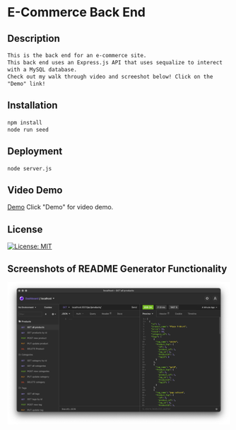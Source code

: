 # E-Commerce Back End

## Description
    This is the back end for an e-commerce site. 
    This back end uses an Express.js API that uses sequalize to interect with a MySQL database.
    Check out my walk through video and screeshot below! Click on the "Demo" link!

## Installation
    npm install
    node run seed

## Deployment
    node server.js    

## Video Demo

[Demo](https://drive.google.com/file/d/14eisO-nONERdTPu348h5-JTYkATiLPgt/view?usp=sharing)
Click "Demo" for video demo. 

## License

[![License: MIT](https://img.shields.io/badge/License-MIT-yellow.svg)](https://opensource.org/licenses/MIT)

## Screenshots of README Generator Functionality

<img src="./Assets/backend_commerece_demo.png">
